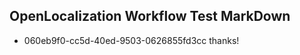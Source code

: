 ## OpenLocalization Workflow Test MarkDown
* 060eb9f0-cc5d-40ed-9503-0626855fd3cc thanks!

<!--HONumber=Jul16_HO3-->


